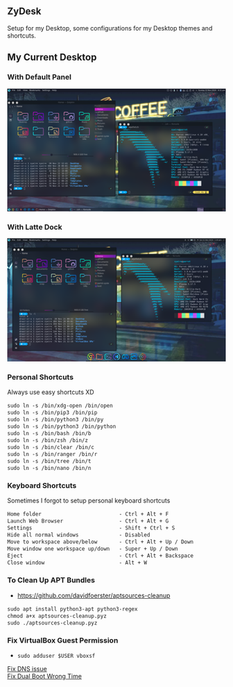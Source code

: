 ## ZyDesk
Setup for my Desktop, some configurations for my Desktop themes and shortcuts.  

## My Current Desktop

### With Default Panel
<p align="center">
  <img src="wallpaper/my-panel.png">
</p>

### With Latte Dock
<p align="center">
  <img src="wallpaper/my-latte.png">
</p>

### Personal Shortcuts
Always use easy shortcuts XD
```
sudo ln -s /bin/xdg-open /bin/open
sudo ln -s /bin/pip3 /bin/pip
sudo ln -s /bin/python3 /bin/py
sudo ln -s /bin/python3 /bin/python
sudo ln -s /bin/bash /bin/b
sudo ln -s /bin/zsh /bin/z
sudo ln -s /bin/clear /bin/c
sudo ln -s /bin/ranger /bin/r
sudo ln -s /bin/tree /bin/t
sudo ln -s /bin/nano /bin/n
```

### Keyboard Shortcuts
Sometimes I forgot to setup personal keyboard shortcuts
```
Home folder                         - Ctrl + Alt + F
Launch Web Browser                  - Ctrl + Alt + G
Settings                            - Shift + Ctrl + S
Hide all normal windows             - Disabled
Move to workspace above/below       - Ctrl + Alt + Up / Down
Move window one workspace up/down   - Super + Up / Down
Eject                               - Ctrl + Alt + Backspace
Close window                        - Alt + W
```

### To Clean Up APT Bundles
- https://github.com/davidfoerster/aptsources-cleanup
```
sudo apt install python3-apt python3-regex
chmod a+x aptsources-cleanup.pyz
sudo ./aptsources-cleanup.pyz
```

### Fix VirtualBox Guest Permission
- `sudo adduser $USER vboxsf`

[Fix DNS issue](https://askubuntu.com/questions/951057/ubuntu-dns-error-chrome-dns-probe-finished-nxdomain-firefox-similar)  
[Fix Dual Boot Wrong Time](https://www.howtogeek.com/323390/how-to-fix-windows-and-linux-showing-different-times-when-dual-booting/)
